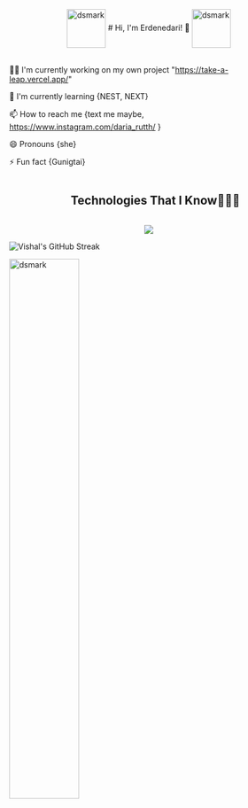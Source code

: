 <div  align="center"><img alt="dsmark" align="center" height="70px" width="70px" src="https://c.tenor.com/cXlrPENTVkEAAAAi/chika-dance.gif">
# Hi, I'm Erdenedari! 👋
<img alt="dsmark" align="center" height="70px" width="70px" src="https://c.tenor.com/cXlrPENTVkEAAAAi/chika-dance.gif">
</div>
<br>

👩‍💻 I'm currently working on my own project "https://take-a-leap.vercel.app/"

🧠 I'm currently learning {NEST, NEXT}

📫 How to reach me {text me maybe, https://www.instagram.com/daria_rutth/ }

😄 Pronouns {she}

⚡️ Fun fact {Gunigtai}

<!--h1 without bottom border-->
<div id="user-content-toc">
  <ul align="center">
    <summary><h2 style="display: inline-block">Technologies That I Know👨🏻‍💻</h2></summary>
  </ul>
</div>
<!--tech stack icons-->
<p align="center">
  <a href="https://skillicons.dev">
    <img src="https://skillicons.dev/icons?i=bootstrap,react,tailwind,html,css,discord,figma,github,js,linux,mysql,nextjs,nodejs,postman,ts,mongodb,express,vscode&perline=14" />
  </a>
</p>
      
 ![Vishal's GitHub Streak](https://github-readme-streak-stats.herokuapp.com/?user=I-am-vishalmaurya&theme=algolia)  

<img alt="dsmark" align="center"   height="50%" width="50%" src="https://c.tenor.com/NzrqQHFBVz8AAAAj/kitty-transparent.gif">




